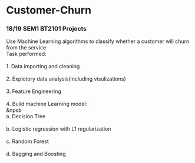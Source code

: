 # Customer-Churn
### 18/19 SEM1 BT2101 Projects

Use Machine Learning algorithms to classify whether a customer will churn from the service.<br>
Task performed:<br>
    <br>1. Data importing and cleaning<br>
    <br>2. Explotory data analysis(including visulizations)<br>
    <br>3. Feature Engineering<br>
    <br>4. Build machine Learning model:<br>
         &npsb<br>a. Decision Tree<br>
         <br>b. Logistic regression with L1 regularization<br>
         <br>c. Random Forest<br>
         <br>d. Bagging and Boosting<br>
         
       
